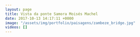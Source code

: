 ```yaml
---
layout: page
title: Vista da ponte Samora Moisés Machel
date: 2017-10-13 14:17:11 +0000
image: "/assets/img/portfolio/paisagens/zambeze_bridge.jpg"
videos: []
---
```


